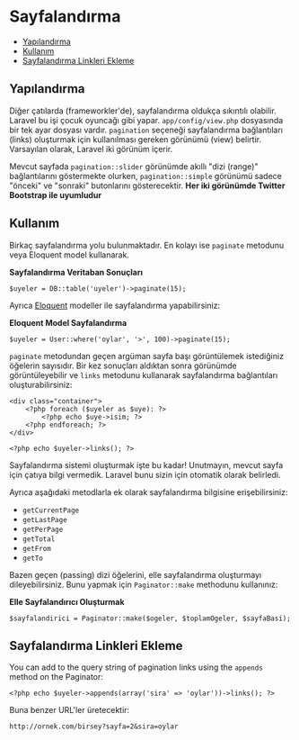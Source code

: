 # Sayfalandırma

- [Yapılandırma](#yapilandirma)
- [Kullanım](#usage)
- [Sayfalandırma Linkleri Ekleme](#appending-to-pagination-links)

<a name="yapilandirma"></a>
## Yapılandırma

Diğer çatılarda (frameworkler'de), sayfalandırma oldukça sıkıntılı olabilir. Laravel bu işi çocuk oyuncağı gibi yapar. `app/config/view.php` dosyasında bir tek ayar dosyası vardır. `pagination` seçeneği sayfalandırma bağlantıları (links) oluşturmak için kullanılması gereken görünümü (view) belirtir. Varsayılan olarak, Laravel iki görünüm içerir.

Mevcut sayfada `pagination::slider` görünümde akıllı "dizi (range)" bağlantılarını göstermekte olurken, `pagination::simple` görünümü sadece "önceki" ve "sonraki" butonlarını gösterecektir. **Her iki görünümde Twitter Bootstrap ile uyumludur**

<a name="usage"></a>
## Kullanım

Birkaç sayfalandırma yolu bulunmaktadır. En kolayı ise `paginate` metodunu veya Eloquent model kullanarak.

**Sayfalandırma Veritaban Sonuçları**

	$uyeler = DB::table('uyeler')->paginate(15);

Ayrıca [Eloquent](/docs/eloquent) modeller ile sayfalandırma yapabilirsiniz:

**Eloquent Model Sayfalandırma**

	$uyeler = User::where('oylar', '>', 100)->paginate(15);

`paginate` metodundan geçen argüman sayfa başı görüntülemek istediğiniz öğelerin sayısıdır. Bir kez sonuçları aldıktan sonra görünümde görüntüleyebilir ve `links` metodunu kullanarak sayfalandırma bağlantıları oluşturabilirsiniz:

	<div class="container">
		<?php foreach ($uyeler as $uye): ?>
			<?php echo $uye->isim; ?>
		<?php endforeach; ?>
	</div>

	<?php echo $uyeler->links(); ?>

Sayfalandırma sistemi oluşturmak işte bu kadar! Unutmayın, mevcut sayfa için çatıya bilgi vermedik. Laravel bunu sizin için otomatik olarak belirledi.

Ayrıca aşağıdaki metodlarla ek olarak sayfalandırma bilgisine erişebilirsiniz:

- `getCurrentPage`
- `getLastPage`
- `getPerPage`
- `getTotal`
- `getFrom`
- `getTo`

Bazen geçen (passing) dizi öğelerini, elle sayfalandırma oluşturmayı dileyebilirsiniz. Bunu yapmak için `Paginator::make` methodunu kullanınız:

**Elle Sayfalandırıcı Oluşturmak**

	$sayfalandirici = Paginator::make($ogeler, $toplamOgeler, $sayfaBasi);

<a name="appending-to-pagination-links"></a>
## Sayfalandırma Linkleri Ekleme

You can add to the query string of pagination links using the `appends` method on the Paginator:

	<?php echo $uyeler->appends(array('sira' => 'oylar'))->links(); ?>

Buna benzer URL'ler üretecektir:

	http://ornek.com/birsey?sayfa=2&sira=oylar
